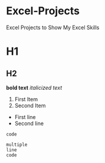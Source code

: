 # Excel-Projects
Excel Projects to Show My Excel Skills

# H1
## H2

**bold text**
*italicized text*

1. First Item
2. Second Item

- First line
- Second line

`code`

```
multiple
line
code
```
